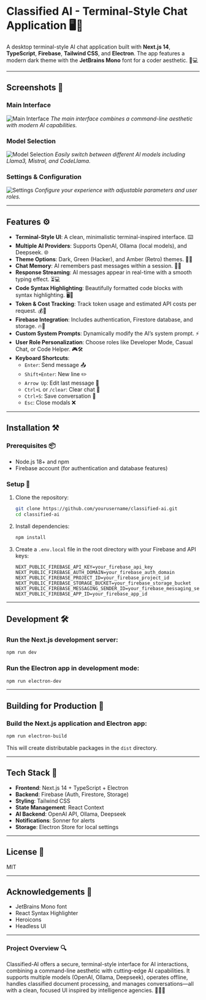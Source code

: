 # Classified AI - Terminal-Style Chat Application 🖥️🤖

A desktop terminal-style AI chat application built with **Next.js 14**, **TypeScript**, **Firebase**, **Tailwind CSS**, and **Electron**. The app features a modern dark theme with the **JetBrains Mono** font for a coder aesthetic. 🌙💻

---

## Screenshots 📸

### Main Interface
![Main Interface]([githubexamples/Interface.png](https://cdn.discordapp.com/attachments/1080199375982182463/1350114694509367366/Interface.png?ex=67d58fcb&is=67d43e4b&hm=312b6bfbc5c030f6e8c01989a42bdef6413be490cd67098067c5b81a7a03400d&))
*The main interface combines a command-line aesthetic with modern AI capabilities.*

### Model Selection
![Model Selection]([githubexamples/Models.png](https://cdn.discordapp.com/attachments/1080199375982182463/1350114694840713352/Models.png?ex=67d58fcb&is=67d43e4b&hm=a9ad6e91110730e0b1fa61b9f0ad44fb1739a3cca47e611661969ab4da7da896&))
*Easily switch between different AI models including Llama3, Mistral, and CodeLlama.*

### Settings & Configuration
![Settings]([githubexamples/Settings.png](https://cdn.discordapp.com/attachments/1080199375982182463/1350114695117406208/Settings.png?ex=67d58fcb&is=67d43e4b&hm=a07199b9949e979607bb745bc4732be876a1b0241e8940ebe12e23a6434fd118&))
*Configure your experience with adjustable parameters and user roles.*

---

## Features ⚙️

- **Terminal-Style UI**: A clean, minimalistic terminal-inspired interface. ⌨️
- **Multiple AI Providers**: Supports OpenAI, Ollama (local models), and Deepseek. 🌐
- **Theme Options**: Dark, Green (Hacker), and Amber (Retro) themes. 🌚💾
- **Chat Memory**: AI remembers past messages within a session. 🧠💬
- **Response Streaming**: AI messages appear in real-time with a smooth typing effect. ⏳💻
- **Code Syntax Highlighting**: Beautifully formatted code blocks with syntax highlighting. 🖥️📜
- **Token & Cost Tracking**: Track token usage and estimated API costs per request. 💰🔢
- **Firebase Integration**: Includes authentication, Firestore database, and storage. 🔥🔐
- **Custom System Prompts**: Dynamically modify the AI’s system prompt. ⚡
- **User Role Personalization**: Choose roles like Developer Mode, Casual Chat, or Code Helper. 🎮🛠️
- **Keyboard Shortcuts**:
  - `Enter`: Send message 📤
  - `Shift+Enter`: New line ✏️
  - `Arrow Up`: Edit last message 🔄
  - `Ctrl+L` or `/clear`: Clear chat 🧹
  - `Ctrl+S`: Save conversation 💾
  - `Esc`: Close modals ❌

---

## Installation ⚒️

### Prerequisites 📦

- Node.js 18+ and npm
- Firebase account (for authentication and database features)

### Setup 🏁

1. Clone the repository:
   ```bash
   git clone https://github.com/yourusername/classified-ai.git
   cd classified-ai
   ```

2. Install dependencies:
   ```bash
   npm install
   ```

3. Create a `.env.local` file in the root directory with your Firebase and API keys:
   ```
   NEXT_PUBLIC_FIREBASE_API_KEY=your_firebase_api_key
   NEXT_PUBLIC_FIREBASE_AUTH_DOMAIN=your_firebase_auth_domain
   NEXT_PUBLIC_FIREBASE_PROJECT_ID=your_firebase_project_id
   NEXT_PUBLIC_FIREBASE_STORAGE_BUCKET=your_firebase_storage_bucket
   NEXT_PUBLIC_FIREBASE_MESSAGING_SENDER_ID=your_firebase_messaging_sender_id
   NEXT_PUBLIC_FIREBASE_APP_ID=your_firebase_app_id
   ```

---

## Development 🛠️

### Run the Next.js development server:
```bash
npm run dev
```

### Run the Electron app in development mode:
```bash
npm run electron-dev
```

---

## Building for Production 🚀

### Build the Next.js application and Electron app:
```bash
npm run electron-build
```
This will create distributable packages in the `dist` directory.

---

## Tech Stack 🔧

- **Frontend**: Next.js 14 + TypeScript + Electron
- **Backend**: Firebase (Auth, Firestore, Storage)
- **Styling**: Tailwind CSS
- **State Management**: React Context
- **AI Backend**: OpenAI API, Ollama, Deepseek
- **Notifications**: Sonner for alerts
- **Storage**: Electron Store for local settings

---

## License 📜

MIT

---

## Acknowledgements 🙏

- JetBrains Mono font
- React Syntax Highlighter
- Heroicons
- Headless UI

---

### Project Overview 🔍

Classified-AI offers a secure, terminal-style interface for AI interactions, combining a command-line aesthetic with cutting-edge AI capabilities. It supports multiple models (OpenAI, Ollama, Deepseek), operates offline, handles classified document processing, and manages conversations—all with a clean, focused UI inspired by intelligence agencies. 🕵️‍♂️💡
